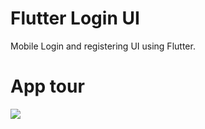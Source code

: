# Flutter Login UI
Mobile Login and registering UI using Flutter.
# App tour
![](https://github.com/Ziad-Hegazy/Flutter-Login-UI/blob/main/LoginTesting.gif)
